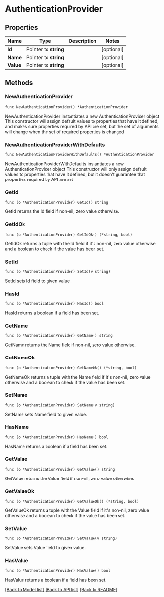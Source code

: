 # AuthenticationProvider

## Properties

Name | Type | Description | Notes
------------ | ------------- | ------------- | -------------
**Id** | Pointer to **string** |  | [optional] 
**Name** | Pointer to **string** |  | [optional] 
**Value** | Pointer to **string** |  | [optional] 

## Methods

### NewAuthenticationProvider

`func NewAuthenticationProvider() *AuthenticationProvider`

NewAuthenticationProvider instantiates a new AuthenticationProvider object
This constructor will assign default values to properties that have it defined,
and makes sure properties required by API are set, but the set of arguments
will change when the set of required properties is changed

### NewAuthenticationProviderWithDefaults

`func NewAuthenticationProviderWithDefaults() *AuthenticationProvider`

NewAuthenticationProviderWithDefaults instantiates a new AuthenticationProvider object
This constructor will only assign default values to properties that have it defined,
but it doesn't guarantee that properties required by API are set

### GetId

`func (o *AuthenticationProvider) GetId() string`

GetId returns the Id field if non-nil, zero value otherwise.

### GetIdOk

`func (o *AuthenticationProvider) GetIdOk() (*string, bool)`

GetIdOk returns a tuple with the Id field if it's non-nil, zero value otherwise
and a boolean to check if the value has been set.

### SetId

`func (o *AuthenticationProvider) SetId(v string)`

SetId sets Id field to given value.

### HasId

`func (o *AuthenticationProvider) HasId() bool`

HasId returns a boolean if a field has been set.

### GetName

`func (o *AuthenticationProvider) GetName() string`

GetName returns the Name field if non-nil, zero value otherwise.

### GetNameOk

`func (o *AuthenticationProvider) GetNameOk() (*string, bool)`

GetNameOk returns a tuple with the Name field if it's non-nil, zero value otherwise
and a boolean to check if the value has been set.

### SetName

`func (o *AuthenticationProvider) SetName(v string)`

SetName sets Name field to given value.

### HasName

`func (o *AuthenticationProvider) HasName() bool`

HasName returns a boolean if a field has been set.

### GetValue

`func (o *AuthenticationProvider) GetValue() string`

GetValue returns the Value field if non-nil, zero value otherwise.

### GetValueOk

`func (o *AuthenticationProvider) GetValueOk() (*string, bool)`

GetValueOk returns a tuple with the Value field if it's non-nil, zero value otherwise
and a boolean to check if the value has been set.

### SetValue

`func (o *AuthenticationProvider) SetValue(v string)`

SetValue sets Value field to given value.

### HasValue

`func (o *AuthenticationProvider) HasValue() bool`

HasValue returns a boolean if a field has been set.


[[Back to Model list]](../README.md#documentation-for-models) [[Back to API list]](../README.md#documentation-for-api-endpoints) [[Back to README]](../README.md)


